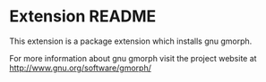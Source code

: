 # Extension README

This extension is a package extension which installs gnu gmorph.

For more information about gnu gmorph visit the project website at
http://www.gnu.org/software/gmorph/

